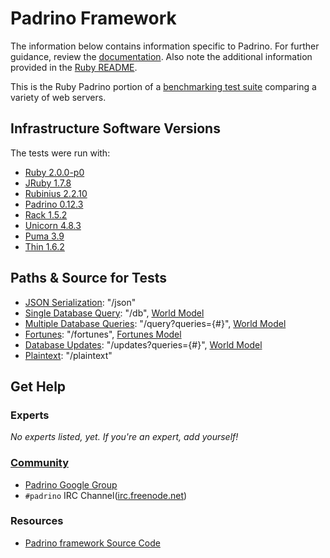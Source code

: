 # Padrino Framework

The information below contains information specific to Padrino.
For further guidance, review the
[documentation](https://github.com/TechEmpower/FrameworkBenchmarks/wiki).
Also note the additional information provided in the [Ruby README](../).

This is the Ruby Padrino portion of a [benchmarking test suite](../../)
comparing a variety of web servers.

## Infrastructure Software Versions
The tests were run with:

* [Ruby 2.0.0-p0](http://www.ruby-lang.org/)
* [JRuby 1.7.8](http://jruby.org/)
* [Rubinius 2.2.10](http://rubini.us/)
* [Padrino 0.12.3](http://www.padrinorb.com/)
* [Rack 1.5.2](http://rack.github.com/)
* [Unicorn 4.8.3](http://unicorn.bogomips.org/)
* [Puma 3.9](http://puma.io/)
* [Thin 1.6.2](http://code.macournoyer.com/thin/)

## Paths & Source for Tests

* [JSON Serialization](app/controllers.rb): "/json"
* [Single Database Query](app/controllers.rb): "/db", [World Model](models/world.rb)
* [Multiple Database Queries](app/controllers.rb): "/query?queries={#}", [World Model](models/world.rb)
* [Fortunes](app/controllers.rb): "/fortunes", [Fortunes Model](models/fortune.rb)
* [Database Updates](app/controllers.rb): "/updates?queries={#}", [World Model](models/world.rb)
* [Plaintext](app/controllers.rb): "/plaintext"

## Get Help

### Experts

_No experts listed, yet. If you're an expert, add yourself!_

### [Community](http://www.padrinorb.com/pages/contribute)

* [Padrino Google Group](https://groups.google.com/forum/#!forum/padrino)
* `#padrino` IRC Channel([irc.freenode.net](http://freenode.net/))

### Resources

* [Padrino framework Source Code](https://github.com/padrino/padrino-framework)
